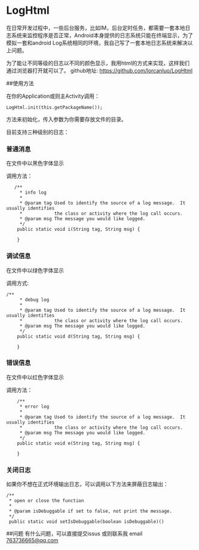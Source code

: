 # LogHtml

在日常开发过程中，一些后台服务，比如IM，后台定时任务，都需要一套本地日志系统来监控程序是否正常，Android本身提供的日志系统只能在终端显示，为了模拟一套和android Log系统相同的环境，我自己写了一套本地日志系统来解决以上问题。

为了能让不同等级的日志以不同的颜色显示，我用html的方式来实现，这样我们通过浏览器打开就可以了。
github地址: <https://github.com/lorcanluo/LogHtml>

##使用方法

在你的Application或则主Activity调用：

```
LogHtml.init(this.getPackageName());
```

方法来初始化，传入参数为你需要存放文件的目录。

目前支持三种级别的日志：

### 普通消息 
在文件中以黑色字体显示

调用方法：

```
   /**
     * info log
     *
     * @param tag Used to identify the source of a log message.  It usually identifies
     *            the class or activity where the log call occurs.
     * @param msg The message you would like logged.
     */
    public static void i(String tag, String msg) {

    }
``` 
### 调试信息 
在文件中以绿色字体显示

调用方式:

```
/**
     * debug log
     *
     * @param tag Used to identify the source of a log message.  It usually identifies
     *            the class or activity where the log call occurs.
     * @param msg The message you would like logged.
     */
    public static void d(String tag, String msg) {
     
    }
```
### 错误信息  
在文件中以红色字体显示

调用方法：

```
    /**
     * error log
     *
     * @param tag Used to identify the source of a log message.  It usually identifies
     *            the class or activity where the log call occurs.
     * @param msg The message you would like logged.
     */
    public static void e(String tag, String msg) {

    }

```

### 关闭日志

如果你不想在正式环境输出日志，可以调用以下方法来屏蔽日志输出：

```
/**
 * open or close the function
 *
 * @param isDebuggable if set to false, not print the message.
 */
 public static void setIsDebuggable(boolean isDebuggable)()
```


##问题
有什么问题，可以直接提交issus
或则联系我 email <763736665@qq.com>



